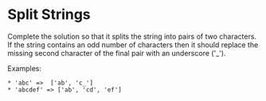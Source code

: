 # Split Strings
Complete the solution so that it splits the string into pairs of two characters.  If the string contains an odd number of characters then it should replace the missing second character of the final pair with an underscore ('_').

Examples:
```
* 'abc' =>  ['ab', 'c_']
* 'abcdef' => ['ab', 'cd', 'ef']
```
